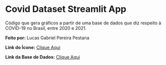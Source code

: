 # Covid Dataset Streamlit App
 Código que gera gráficos a partir de uma base de dados que diz respeito à COVID-19 no Brasil, entre 2020 e 2021.

 __Feito por:__ Lucas Gabriel Pereira Pestana

 __Link do Ícone:__ [Clique Aqui](https://www.google.com/url?sa=i&url=https%3A%2F%2Fthenounproject.com%2Fbrowse%2Ficons%2Fterm%2Fline-graph%2F&psig=AOvVaw1Zwc9ZFCVRCSLk7j2QVVS3&ust=1700161773107000&source=images&cd=vfe&opi=89978449&ved=0CBEQjRxqFwoTCLivpabaxoIDFQAAAAAdAAAAABAP)

 __Link da Base de Dados:__ [Clique Aqui](https://www.kaggle.com/datasets/unanimad/corona-virus-brazil?select=brazil_covid19_cities.csv)
